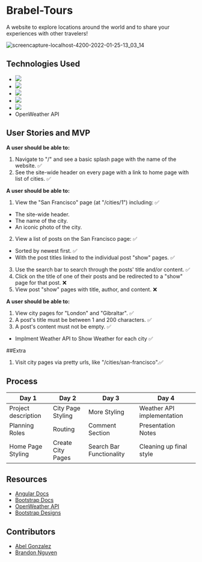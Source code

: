 # Brabel-Tours
A website to explore locations around the world and to share your experiences with other travelers!

![screencapture-localhost-4200-2022-01-25-13_03_14](https://user-images.githubusercontent.com/59656072/151033505-52009730-0fa9-4408-90ce-629f8ae1d68a.png)

## Technologies Used
- <img src="https://img.shields.io/badge/TypeScript-007ACC?style=for-the-badge&logo=typescript&logoColor=white" />
- <img src="https://img.shields.io/badge/CSS3-1572B6?style=for-the-badge&logo=css3&logoColor=white" />
- <img src="https://img.shields.io/badge/HTML5-E34F26?style=for-the-badge&logo=html5&logoColor=white" />
- <img src="https://img.shields.io/badge/Angular-DD0031?style=for-the-badge&logo=angular&logoColor=white" />
- <img src="https://img.shields.io/badge/Bootstrap-563D7C?style=for-the-badge&logo=bootstrap&logoColor=white" />
- OpenWeather API

## User Stories and MVP

**A user should be able to:**

1. Navigate to "/" and see a basic splash page with the name of the website. 	✅
2. See the site-wide header on every page with a link to home page with list of cities. 	✅


**A user should be able to:**

1. View the "San Francisco" page (at "/cities/1") including: 	✅
  * The site-wide header.
  * The name of the city.
  * An iconic photo of the city.
2. View a list of posts on the San Francisco page: 	✅
  * Sorted by newest first. 	✅
  * With the post titles linked to the individual post "show" pages. 	✅
3. Use the search bar to search through the posts' title and/or content. 	✅
4. Click on the title of one of their posts and be redirected to a "show" page for that post. ❌
5. View post "show" pages with title, author, and content. ❌

**A user should be able to:**

1. View city pages for "London" and "Gibraltar". 	✅
2. A post's title must be between 1 and 200 characters. 	✅
3. A post's content must not be empty. 	✅

- Implment Weather API to Show Weather for each city 	✅

##Extra 

1. Visit city pages via pretty urls, like "/cities/san-francisco".✅


## Process
| Day 1 | Day 2 | Day 3 | Day 4 |
|-------|-------|-------|-------|
| Project description| City Page Styling|More Styling | Weather API implementation|
 Planning Roles| Routing| Comment Section| Presentation Notes
 Home Page Styling|Create City Pages|Search Bar Functionality|Cleaning up final style 
 
 
 
 
 
 ## Resources
 
 - [Angular Docs](https://angular.io/docs)
 - [Bootstrap Docs](https://getbootstrap.com/docs/4.1/getting-started/introduction/)
 - [OpenWeather API](https://openweathermap.org/api)
 - [Bootstrap Designs](https://freefrontend.com/bootstrap-cards/)

 ## Contributors
 - [Abel Gonzalez](https://github.com/IosCaptain)
 - [Brandon Nguyen](https://github.com/bnguyen45)

 

